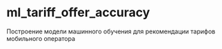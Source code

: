# ml_tariff_offer_accuracy
Построение модели машинного обучения для рекомендации тарифов мобильного оператора
